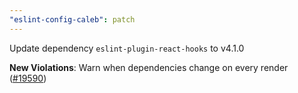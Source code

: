 ```yaml
---
"eslint-config-caleb": patch
---
```


Update dependency `eslint-plugin-react-hooks` to v4.1.0

**New Violations**: Warn when dependencies change on every render ([#19590](https://github.com/facebook/react/pull/19590))
